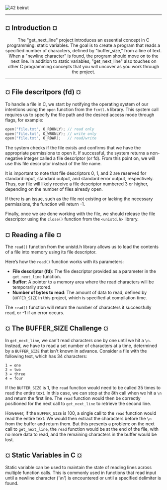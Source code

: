 ![42 beirut](https://media.licdn.com/dms/image/D4E3DAQGxvimpQQFi_A/image-scale_191_1128/0/1695893480399/42_beirut_cover?e=2147483647&v=beta&t=oNrMR2IXjtfu3XXV-uSUW8wI98g19yUUHZ0XuhtX2NE)

---
## ¤ Introduction ¤

<p align="center">The "get_next_line" project introduces an essential concept in C programming: static variables. The goal is to create a program that reads a specified number of characters, defined by "buffer_size," from a line of text. When a "newline character" is found, the program should move on to the next line. In addition to static variables, "get_next_line" also touches on other C programming concepts that you will uncover as you work through the project.</p>

---

##  ¤ File descritpors (fd) ¤
To handle a file in C, we start by notifying the operating system of our intentions using the `open` function from the `fcntl.h` library. This system call requires us to specify the file path and the desired access mode through flags, for example:

```c
open("file.txt", O_RDONLY); // read only
open("file.txt", O_WRONLY); // write only
open("file.txt", O_RDWR);   // read/write
```

The system checks if the file exists and confirms that we have the appropriate permissions to open it. If successful, the system returns a non-negative integer called a file descriptor (or fd). From this point on, we will use this file descriptor instead of the file name.

It is important to note that file descriptors 0, 1, and 2 are reserved for standard input, standard output, and standard error output, respectively. Thus, our file will likely receive a file descriptor numbered 3 or higher, depending on the number of files already open.

If there is an issue, such as the file not existing or lacking the necessary permissions, the function will return -1.

Finally, once we are done working with the file, we should release the file descriptor using the `close()` function from the `<unistd.h>` library.

## ¤ Reading a file ¤
The  `read()` function from the unistd.h library allows us to load the contents of a file into memory using its file descriptor. 

Here’s how the `read()` function works with its parameters:

- **File descriptor (fd)**: The file descriptor provided as a parameter in the `get_next_line` function.
- **Buffer**: A pointer to a memory area where the read characters will be temporarily stored.
- **Number of bytes to read**: The amount of data to read, defined by `BUFFER_SIZE` in this project, which is specified at compilation time.

The `read()` function will return the number of characters it successfully read, or -1 if an error occurs.

## ¤ The BUFFER_SIZE Challenge ¤
In `get_next_line`, we can't read characters one by one until we hit a `\n`. Instead, we have to read a set number of characters at a time, determined by a `BUFFER_SIZE` that isn't known in advance. Consider a file with the following text, which has 34 characters:

```
1 = one
2 = two
3 = three
4 = four
```

If the `BUFFER_SIZE` is 1, the `read` function would need to be called 35 times to read the entire text. In this case, we can stop at the 8th call when we hit a `\n` and return the first line. The `read` function would then be correctly positioned for the next call to `get_next_line` to retrieve the second line.

However, if the `BUFFER_SIZE` is 100, a single call to the `read` function would read the entire text. We would then extract the characters before the `\n` from the buffer and return them. But this presents a problem: on the next call to `get_next_line`, the `read` function would be at the end of the file, with no more data to read, and the remaining characters in the buffer would be lost.

## ¤ Static Variables in C ¤
Static variable can be used to maintain the state of reading lines across multiple function calls. This is commonly used in functions that read input until a newline character ('\n') is encountered or until a specified delimiter is found.
